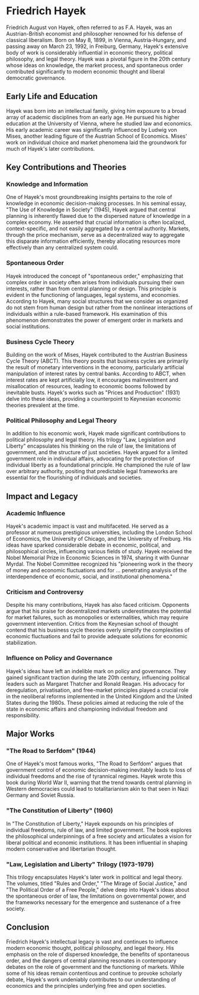 # Friedrich Hayek

Friedrich August von Hayek, often referred to as F.A. Hayek, was an Austrian-British economist and philosopher renowned for his defense of classical liberalism. Born on May 8, 1899, in Vienna, Austria-Hungary, and passing away on March 23, 1992, in Freiburg, Germany, Hayek's extensive body of work is considerably influential in economic theory, political philosophy, and legal theory. Hayek was a pivotal figure in the 20th century whose ideas on knowledge, the market process, and spontaneous order contributed significantly to modern economic thought and liberal democratic governance.

## Early Life and Education

Hayek was born into an intellectual family, giving him exposure to a broad array of academic disciplines from an early age. He pursued his higher education at the University of Vienna, where he studied law and economics. His early academic career was significantly influenced by Ludwig von Mises, another leading figure of the Austrian School of Economics. Mises' work on individual choice and market phenomena laid the groundwork for much of Hayek's later contributions.

## Key Contributions and Theories

### Knowledge and Information

One of Hayek's most groundbreaking insights pertains to the role of knowledge in economic decision-making processes. In his seminal essay, "The Use of Knowledge in Society" (1945), Hayek argued that central planning is inherently flawed due to the dispersed nature of knowledge in a complex economy. He asserted that crucial information is often localized, context-specific, and not easily aggregated by a central authority. Markets, through the price mechanism, serve as a decentralized way to aggregate this disparate information efficiently, thereby allocating resources more effectively than any centralized system could.

### Spontaneous Order

Hayek introduced the concept of "spontaneous order," emphasizing that complex order in society often arises from individuals pursuing their own interests, rather than from central planning or design. This principle is evident in the functioning of languages, legal systems, and economies. According to Hayek, many social structures that we consider as organized do not stem from human design but rather from the nonlinear interactions of individuals within a rule-based framework. His examination of this phenomenon demonstrates the power of emergent order in markets and social institutions.

### Business Cycle Theory

Building on the work of Mises, Hayek contributed to the Austrian Business Cycle Theory (ABCT). This theory posits that business cycles are primarily the result of monetary interventions in the economy, particularly artificial manipulation of interest rates by central banks. According to ABCT, when interest rates are kept artificially low, it encourages malinvestment and misallocation of resources, leading to economic booms followed by inevitable busts. Hayek's works such as "Prices and Production" (1931) delve into these ideas, providing a counterpoint to Keynesian economic theories prevalent at the time.

### Political Philosophy and Legal Theory

In addition to his economic work, Hayek made significant contributions to political philosophy and legal theory. His trilogy "Law, Legislation and Liberty" encapsulates his thinking on the rule of law, the limitations of government, and the structure of just societies. Hayek argued for a limited government role in individual affairs, advocating for the protection of individual liberty as a foundational principle. He championed the rule of law over arbitrary authority, positing that predictable legal frameworks are essential for the flourishing of individuals and societies.

## Impact and Legacy

### Academic Influence

Hayek's academic impact is vast and multifaceted. He served as a professor at numerous prestigious universities, including the London School of Economics, the University of Chicago, and the University of Freiburg. His ideas have sparked considerable debate in economic, political, and philosophical circles, influencing various fields of study. Hayek received the Nobel Memorial Prize in Economic Sciences in 1974, sharing it with Gunnar Myrdal. The Nobel Committee recognized his "pioneering work in the theory of money and economic fluctuations and for ... penetrating analysis of the interdependence of economic, social, and institutional phenomena."

### Criticism and Controversy

Despite his many contributions, Hayek has also faced criticism. Opponents argue that his praise for decentralized markets underestimates the potential for market failures, such as monopolies or externalities, which may require government intervention. Critics from the Keynesian school of thought contend that his business cycle theories overly simplify the complexities of economic fluctuations and fail to provide adequate solutions for economic stabilization.

### Influence on Policy and Governance

Hayek's ideas have left an indelible mark on policy and governance. They gained significant traction during the late 20th century, influencing political leaders such as Margaret Thatcher and Ronald Reagan. His advocacy for deregulation, privatisation, and free-market principles played a crucial role in the neoliberal reforms implemented in the United Kingdom and the United States during the 1980s. These policies aimed at reducing the role of the state in economic affairs and championing individual freedom and responsibility.

## Major Works

### "The Road to Serfdom" (1944)

One of Hayek's most famous works, "The Road to Serfdom" argues that government control of economic decision-making inevitably leads to loss of individual freedoms and the rise of tyrannical regimes. Hayek wrote this book during World War II, warning that the trend towards central planning in Western democracies could lead to totalitarianism akin to that seen in Nazi Germany and Soviet Russia.

### "The Constitution of Liberty" (1960)

In "The Constitution of Liberty," Hayek expounds on his principles of individual freedoms, rule of law, and limited government. The book explores the philosophical underpinnings of a free society and articulates a vision for liberal political and economic institutions. It has been influential in shaping modern conservative and libertarian thought.

### "Law, Legislation and Liberty" Trilogy (1973-1979)

This trilogy encapsulates Hayek's later work in political and legal theory. The volumes, titled "Rules and Order," "The Mirage of Social Justice," and "The Political Order of a Free People," delve deep into Hayek's ideas about the spontaneous order of law, the limitations on governmental power, and the frameworks necessary for the emergence and sustenance of a free society.

## Conclusion

Friedrich Hayek's intellectual legacy is vast and continues to influence modern economic thought, political philosophy, and legal theory. His emphasis on the role of dispersed knowledge, the benefits of spontaneous order, and the dangers of central planning resonates in contemporary debates on the role of government and the functioning of markets. While some of his ideas remain contentious and continue to provoke scholarly debate, Hayek's work undeniably contributes to our understanding of economics and the principles underlying free and open societies.